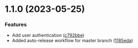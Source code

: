 # 1.1.0 (2023-05-25)


### Features

* Add user authentication ([c792bbe](https://github.com/hossainchisty/TurboMove/commit/c792bbedc5047336da4a1e2b48cd1ae37a5451a0))
* Added auto-release workflow for master branch ([1185eda](https://github.com/hossainchisty/TurboMove/commit/1185edab99ac2bd0b578af1a68af80ebed4d7073))



